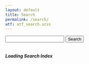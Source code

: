 ```yaml
---
layout: default
title: Search
permalink: /search/
atf: atf_search.scss
---
```

<div class="row">
  <div class="four columns offset-by-three">
    <form class="inset u-cf" method="GET" name="search">
      <input type="text" name="q" id="query" value="" />
      <button class="button button-primary">Search</button>
    </form>
  </div>
</div>
<div class="row">
  <div class="twelve columns">
    <h5>Loading Search Index</h5>
  </div>
</div>

<script type="text/javascript" src="/js/lunr.min.js"></script>
<script type="text/javascript">
var search={
  loaded:0,
  index:lunr(function(){this.field("title",{boost:20}),this.field("categories",{boost:10}),this.field("body"),this.field("date"),this.ref("id")}),
  load:function(){
    var xhr=new XMLHttpRequest;
    xhr.open("GET","/searchEntries.json",!0),xhr.onreadystatechange=function(){4===xhr.readyState&&200==xhr.status&&search.populate(xhr.responseText)},xhr.send()
  },
  populate:function(text){
    var data=[];
    try{data=JSON.parse(text)}catch(n){return search.noJSON()}
    data.entries.forEach(function(e){search.index.add(e)}),search.loaded=!0,search.toggle()
  },
  noJSON:function(){
    console.error("No JSON support")
  },
  toggle:function() {
    /* enable search button */
  },
  run:function(){
    return this.loaded?this.index.search("dns"):0
  }
};
search.load();


/*
http://29a.ch/2014/12/03/full-text-search-example-lunrjs
jQuery(function($) {
    var index,
        store,
        data = $.getJSON(searchIndexUrl);

    data.then(function(data){
        store = data.store,
        // create index
        index = lunr.Index.load(data.index)
    });

    $('.search-field').keyup(function() {
        var query = $(this).val();
        if(query === ''){
            jQuery('.search-results').empty();
        }
        else {
            // perform search
            var results = index.search(query);
            data.then(function(data) {
                $('.search-results').empty().append(
                    results.length ?
                    results.map(function(result){
                        var el = $('<p>')
                            .append($('<a>')
                                .attr('href', result.ref)
                                .text(store[result.ref].title)
                            );
                        if(store[result.ref].abstract){
                            el.after($('<p>').text(store[result.ref].abstract));
                        }
                        return el;
                    }) : $('<p><strong>No results found</strong></p>')
                );
            }); 
        }
    }); 
});
 */

</script>